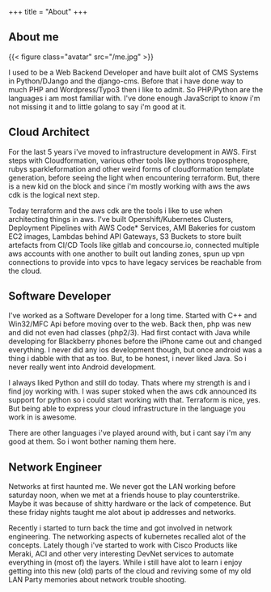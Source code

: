 +++
title = "About"
+++

## About me

{{< figure class="avatar" src="/me.jpg" >}}

I used to be a Web Backend Developer and have built alot of CMS Systems in
Python/DJango and the django-cms.  Before that i have done way to much PHP
and Wordpress/Typo3 then i like to admit. So PHP/Python are the languages
i am most familiar with. I've done enough JavaScript to  know i'm not missing
it and to little golang to say i'm good at it. 


## Cloud Architect

For the last 5 years i've moved to infrastructure development in AWS. First steps
with Cloudformation, various other tools like pythons troposphere, rubys
sparkleformation and other weird forms of cloudformation template generation, before
seeing the light when encountering terraform. But, there is a new kid on the block
and since i'm mostly working with aws the aws cdk is the logical next step.

Today terraform and the aws cdk are the tools i like to use when architecting things in
aws. I've built Openshift/Kubernetes Clusters, Deployment Pipelines with AWS Code* Services,
AMI Bakeries for custom EC2 images, Lambdas behind API Gateways, S3 Buckets to store
built artefacts from CI/CD Tools like gitlab and concourse.io, connected multiple
aws accounts with one another to built out landing zones, spun up vpn connections
to provide into vpcs to have legacy services be reachable from the cloud. 

## Software Developer

I've worked as a Software Developer for a long time. Started with C++ 
and Win32/MFC Api before moving over to the web. Back then, php was
new and did not even had classes (php2/3). Had first contact with Java 
while developing for Blackberry phones before the iPhone came out and changed
everything. I never did any ios development though, but once android was a thing
i dabble with that as too. But, to be honest, i never liked Java. So i never
really went into Android development.

I always liked Python and still do today. Thats where my strength is and i find
joy working with. I was super stoked when the aws cdk announced its support for python
so i could start working with that. Terraform is nice, yes. But being able to express
your cloud infrastructure in the language you work in is awesome.

There are other languages i've played around with, but i cant say i'm any good at them.
So i wont bother naming them here. 


## Network Engineer

Networks at first haunted me. We never got the LAN working before saturday noon, when
we met at a friends house to play counterstrike. Maybe it was because of shitty hardware
or the lack of competence. But these friday nights taught me alot about ip addresses and
networks. 

Recently i started to turn back the time and got involved in network engineering. The 
networking aspects of kubernetes recalled alot of the concepts. Lately though i've started
to work with Cisco Products like Meraki, ACI and other very interesting DevNet services
to automate everything in (most of) the layers. While i still have alot to learn i enjoy
getting into this new (old) parts of the cloud and reviving some of my old LAN Party memories
about network trouble shooting. 

